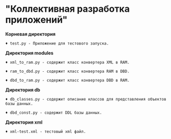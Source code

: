 # "Коллективная разработка приложений"

**Корневая директория**

    ♦ test.py - Приложение для тестового запуска.

**Директория modules**

    ♦ xml_to_ram.py - содержит класс конвертера XML в RAM.

    ♦ ram_to_dbd.py - содержит класс конвертера RAM в DBD.
    
    ♦ dbd_to_ram.py - содержит класс конвертера DBD в RAM.
    
**Директория db**

    ♦ db_classes.py - содержит описание классов для представления объектов базы данных.

    ♦ dbd_const.py - содержит DDL базы данных.

**Директория xml**

    ♦ xml-test.xml - тестовый xml файл.